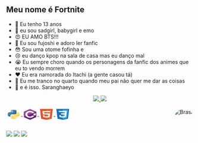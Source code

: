 ## Meu nome é Fortnite
- 👋 Eu tenho 13 anos
- 🌸 eu sou sadgirl, babygirl e emo
- 😍 EU AMO BTS!!!
- 🔞 Eu sou fujoshi e adoro ler fanfic
- 😳 Sou uma otome fofinha e 
- 😢 eu danço kpop na sala de casa mas eu danço mal
- 😭 Eu sempre choro quando os personagens da fanfic dos animes que eu to vendo morrem
- ❤️ Eu era namorada do Itachi (a gente casou tá)
- 🥰 Eu me tranco no quarto quando meu pai não quer me dar as coisas
- 👋 e é isso. Saranghaeyo

<div align="center">
  <a href="https://github.com/PedroVitorCarFerSilva">
  <img height="180em" src="https://github-readme-stats.vercel.app/api?username=PedroVitorCarFerSilva&show_icons=true&theme=dracula&include_all_commits=true&count_private=true"/>
  <img height="180em" src="https://github-readme-stats.vercel.app/api/top-langs/?username=PedroVitorCarFerSilva&layout=compact&langs_count=7&theme=dracula"/>
</div>
  
 <div style="display: inline_block"><br>
  <img align="center" alt="cobra" height="30" width="40" src="https://raw.githubusercontent.com/devicons/devicon/master/icons/python/python-original.svg">
  <img align="center" alt="dó sustenido" height="30" width="40" src="https://raw.githubusercontent.com/devicons/devicon/master/icons/csharp/csharp-original.svg">
  <img align="center" alt="sites" height="30" width="40" src="https://raw.githubusercontent.com/devicons/devicon/master/icons/html5/html5-original.svg">
  <img align="center" alt="cascatas" height="30" width="40" src="https://raw.githubusercontent.com/devicons/devicon/master/icons/css3/css3-original.svg">
  <a href="https://quemclickaeviado.blogspot.com"><img align="right" alt="Brasil" height="150" style="border-radius:50px;" src="https://cdn.discordapp.com/attachments/866402854066847758/1057609464066359416/galvantula_6x.png"></a>
</div>
 
  ##
 
<div> 
  <a href="https://youtube.com/c/josilmarx" target="_blank"><img src="https://img.shields.io/badge/YouTube-FF0000?style=for-the-badge&logo=youtube&logoColor=white" target="_blank"></a>
  <a href="https://twitter.com/oRoge_" target="_blank"><img src="https://img.shields.io/badge/Twitter-1DA1F2?style=for-the-badge&logo=twitter&logoColor=white" target="_blank"></a> 
  <a href="https://www.instagram.com/_josilmar_oficial" target="_blank"><img src="https://img.shields.io/badge/-Instagram-%23E4405F?style=for-the-badge&logo=instagram&logoColor=white" target="_blank"></a>
<!---
PedroVitorCarFerSilva/PedroVitorCarFerSilva is a ✨ special ✨ repository because its `README.md` (this file) appears on your GitHub profile.
You can click the Preview link to take a look at your changes.
--->
